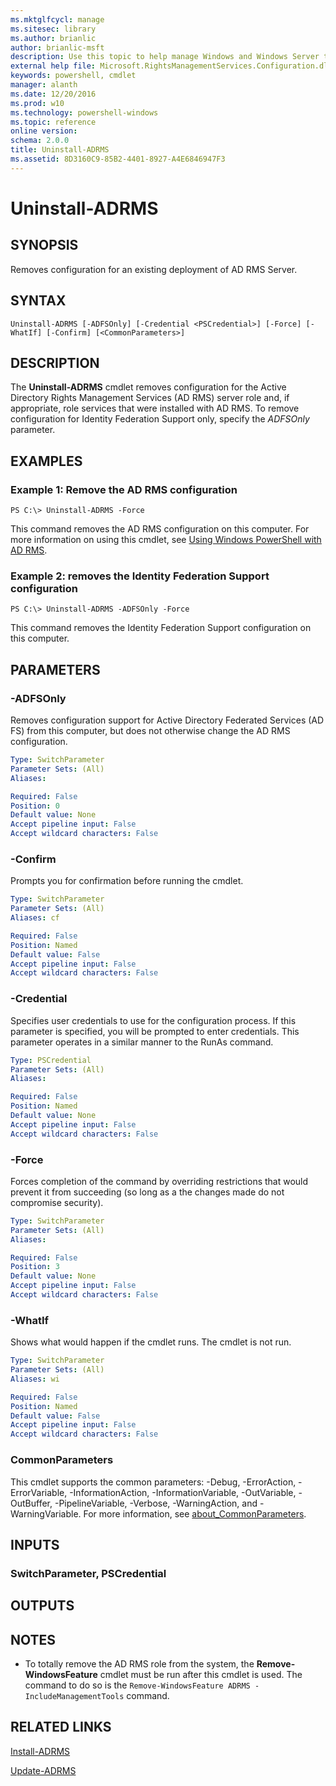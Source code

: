 ```yaml
---
ms.mktglfcycl: manage
ms.sitesec: library
ms.author: brianlic
author: brianlic-msft
description: Use this topic to help manage Windows and Windows Server technologies with Windows PowerShell.
external help file: Microsoft.RightsManagementServices.Configuration.dll-Help.xml
keywords: powershell, cmdlet
manager: alanth
ms.date: 12/20/2016
ms.prod: w10
ms.technology: powershell-windows
ms.topic: reference
online version: 
schema: 2.0.0
title: Uninstall-ADRMS
ms.assetid: 8D3160C9-85B2-4401-8927-A4E6846947F3
---
```


# Uninstall-ADRMS

## SYNOPSIS
Removes configuration for an existing deployment of AD RMS Server.

## SYNTAX

```
Uninstall-ADRMS [-ADFSOnly] [-Credential <PSCredential>] [-Force] [-WhatIf] [-Confirm] [<CommonParameters>]
```

## DESCRIPTION
The **Uninstall-ADRMS** cmdlet removes configuration for the Active Directory Rights Management Services (AD RMS) server role and, if appropriate, role services that were installed with AD RMS.
To remove configuration for Identity Federation Support only, specify the *ADFSOnly* parameter.

## EXAMPLES

### Example 1: Remove the AD RMS configuration
```
PS C:\> Uninstall-ADRMS -Force
```

This command removes the AD RMS configuration on this computer.
For more information on using this cmdlet, see [Using Windows PowerShell with AD RMS](http://go.microsoft.com/fwlink/?LinkId=136806).

### Example 2: removes the Identity Federation Support configuration
```
PS C:\> Uninstall-ADRMS -ADFSOnly -Force
```

This command removes the Identity Federation Support configuration on this computer.

## PARAMETERS

### -ADFSOnly
Removes configuration support for Active Directory Federated Services (AD FS) from this computer, but does not otherwise change the AD RMS configuration.

```yaml
Type: SwitchParameter
Parameter Sets: (All)
Aliases: 

Required: False
Position: 0
Default value: None
Accept pipeline input: False
Accept wildcard characters: False
```

### -Confirm
Prompts you for confirmation before running the cmdlet.

```yaml
Type: SwitchParameter
Parameter Sets: (All)
Aliases: cf

Required: False
Position: Named
Default value: False
Accept pipeline input: False
Accept wildcard characters: False
```

### -Credential
Specifies user credentials to use for the configuration process.
If this parameter is specified, you will be prompted to enter credentials.
This parameter operates in a similar manner to the RunAs command.

```yaml
Type: PSCredential
Parameter Sets: (All)
Aliases: 

Required: False
Position: Named
Default value: None
Accept pipeline input: False
Accept wildcard characters: False
```

### -Force
Forces completion of the command by overriding restrictions that would prevent it from succeeding (so long as a the changes made do not compromise security).

```yaml
Type: SwitchParameter
Parameter Sets: (All)
Aliases: 

Required: False
Position: 3
Default value: None
Accept pipeline input: False
Accept wildcard characters: False
```

### -WhatIf
Shows what would happen if the cmdlet runs.
The cmdlet is not run.

```yaml
Type: SwitchParameter
Parameter Sets: (All)
Aliases: wi

Required: False
Position: Named
Default value: False
Accept pipeline input: False
Accept wildcard characters: False
```

### CommonParameters
This cmdlet supports the common parameters: -Debug, -ErrorAction, -ErrorVariable, -InformationAction, -InformationVariable, -OutVariable, -OutBuffer, -PipelineVariable, -Verbose, -WarningAction, and -WarningVariable. For more information, see [about_CommonParameters](http://go.microsoft.com/fwlink/?LinkID=113216).

## INPUTS

### SwitchParameter, PSCredential

## OUTPUTS

## NOTES
* To totally remove the AD RMS role from the system, the **Remove-WindowsFeature** cmdlet must be run after this cmdlet is used. The command to do so is the `Remove-WindowsFeature ADRMS -IncludeManagementTools` command.

## RELATED LINKS

[Install-ADRMS](./Install-ADRMS.md)

[Update-ADRMS](./Update-ADRMS.md)

